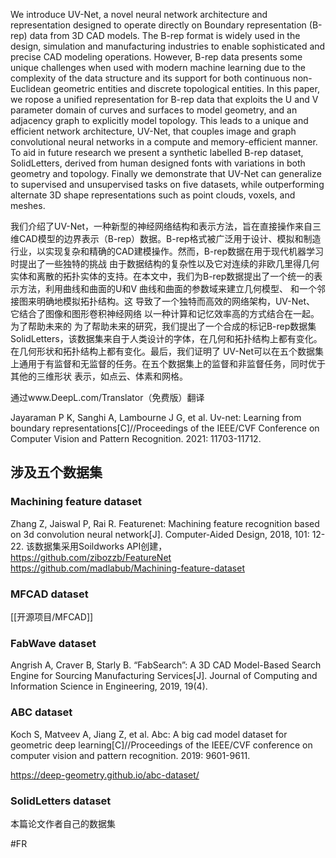 We introduce UV-Net, a novel neural network architecture and representation designed to operate directly on Boundary representation (B-rep) data from 3D CAD models. The B-rep format is widely used in the design, simulation and manufacturing industries to enable sophisticated and precise CAD modeling operations. However, B-rep data presents some unique challenges when used with modern machine learning due to the complexity of the data structure and its support for both continuous non-Euclidean geometric entities and discrete topological entities. In this paper, we ropose a unified representation for B-rep data that exploits the U and V parameter domain of curves and surfaces to model geometry, and an adjacency graph to explicitly model topology. This leads to a unique and efficient network architecture, UV-Net, that couples image and graph convolutional neural networks in a compute and memory-efficient manner. To aid in future research we present a synthetic labelled B-rep dataset, SolidLetters, derived from human designed fonts with variations in both geometry and topology. Finally we demonstrate that UV-Net can generalize to supervised and unsupervised tasks on five datasets, while outperforming alternate 3D shape representations such as point clouds, voxels, and meshes.

我们介绍了UV-Net，一种新型的神经网络结构和表示方法，旨在直接操作来自三维CAD模型的边界表示（B-rep）数据。B-rep格式被广泛用于设计、模拟和制造行业，以实现复杂和精确的CAD建模操作。然而，B-rep数据在用于现代机器学习时提出了一些独特的挑战 由于数据结构的复杂性以及它对连续的非欧几里得几何实体和离散的拓扑实体的支持。在本文中，我们为B-rep数据提出了一个统一的表示方法，利用曲线和曲面的U和V 曲线和曲面的参数域来建立几何模型、 和一个邻接图来明确地模拟拓扑结构。这 导致了一个独特而高效的网络架构，UV-Net、 它结合了图像和图形卷积神经网络 以一种计算和记忆效率高的方式结合在一起。为了帮助未来的 为了帮助未来的研究，我们提出了一个合成的标记B-rep数据集SolidLetters，该数据集来自于人类设计的字体，在几何和拓扑结构上都有变化。在几何形状和拓扑结构上都有变化。最后，我们证明了 UV-Net可以在五个数据集上通用于有监督和无监督的任务。在五个数据集上的监督和非监督任务，同时优于其他的三维形状 表示，如点云、体素和网格。

通过www.DeepL.com/Translator（免费版）翻译

Jayaraman P K, Sanghi A, Lambourne J G, et al. Uv-net: Learning from boundary representations[C]//Proceedings of the IEEE/CVF Conference on Computer Vision and Pattern Recognition. 2021: 11703-11712.

## 涉及五个数据集
### Machining feature dataset

Zhang Z, Jaiswal P, Rai R. Featurenet: Machining feature recognition based on 3d convolution neural network[J]. Computer-Aided Design, 2018, 101: 12-22.
该数据集采用Soildworks API创建，
https://github.com/zibozzb/FeatureNet
https://github.com/madlabub/Machining-feature-dataset

### MFCAD dataset

[[开源项目/MFCAD]]

### FabWave dataset

Angrish A, Craver B, Starly B. “FabSearch”: A 3D CAD Model-Based Search Engine for Sourcing Manufacturing Services[J]. Journal of Computing and Information Science in Engineering, 2019, 19(4).

### ABC dataset

Koch S, Matveev A, Jiang Z, et al. Abc: A big cad model dataset for geometric deep learning[C]//Proceedings of the IEEE/CVF conference on computer vision and pattern recognition. 2019: 9601-9611.

https://deep-geometry.github.io/abc-dataset/

### SolidLetters dataset

本篇论文作者自己的数据集

#FR 
